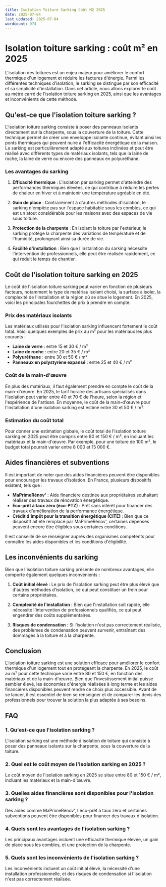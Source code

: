 ```yaml
---
title: Isolation Toiture Sarking Coût M2 2025
date: 2025-07-04
last_updated: 2025-07-04
wordcount: 974
---
```


# Isolation toiture sarking : coût m² en 2025

L'isolation des toitures est un enjeu majeur pour améliorer le confort thermique d'un logement et réduire les factures d'énergie. Parmi les différentes techniques d'isolation, le sarking se distingue par son efficacité et sa simplicité d'installation. Dans cet article, nous allons explorer le coût au mètre carré de l'isolation toiture sarking en 2025, ainsi que les avantages et inconvénients de cette méthode.

## Qu'est-ce que l'isolation toiture sarking ?

L'isolation toiture sarking consiste à poser des panneaux isolants directement sur la charpente, sous la couverture de la toiture. Cette technique permet de créer une enveloppe isolante continue, évitant ainsi les ponts thermiques qui peuvent nuire à l'efficacité énergétique de la maison. Le sarking est particulièrement adapté aux toitures inclinées et peut être réalisé avec différents types de matériaux isolants, tels que la laine de roche, la laine de verre ou encore des panneaux en polyuréthane.

### Les avantages du sarking

1. **Efficacité thermique** : L'isolation par sarking permet d'atteindre des performances thermiques élevées, ce qui contribue à réduire les pertes de chaleur en hiver et à maintenir une température agréable en été.

2. **Gain de place** : Contrairement à d'autres méthodes d'isolation, le sarking n'empiète pas sur l'espace habitable sous les combles, ce qui est un atout considérable pour les maisons avec des espaces de vie sous toiture.

3. **Protection de la charpente** : En isolant la toiture par l'extérieur, le sarking protège la charpente des variations de température et de l'humidité, prolongeant ainsi sa durée de vie.

4. **Facilité d'installation** : Bien que l'installation du sarking nécessite l'intervention de professionnels, elle peut être réalisée rapidement, ce qui réduit le temps de chantier.

## Coût de l'isolation toiture sarking en 2025

Le coût de l'isolation toiture sarking peut varier en fonction de plusieurs facteurs, notamment le type de matériau isolant choisi, la surface à isoler, la complexité de l'installation et la région où se situe le logement. En 2025, voici les principales fourchettes de prix à prendre en compte.

### Prix des matériaux isolants

Les matériaux utilisés pour l'isolation sarking influencent fortement le coût total. Voici quelques exemples de prix au m² pour les matériaux les plus courants :

- **Laine de verre** : entre 15 et 30 € / m²
- **Laine de roche** : entre 20 et 35 € / m²
- **Polyuréthane** : entre 30 et 50 € / m²
- **Panneaux en polystyrène expansé** : entre 25 et 40 € / m²

### Coût de la main-d'œuvre

En plus des matériaux, il faut également prendre en compte le coût de la main-d'œuvre. En 2025, le tarif horaire des artisans spécialisés dans l'isolation peut varier entre 40 et 70 € de l'heure, selon la région et l'expérience de l'artisan. En moyenne, le coût de la main-d'œuvre pour l'installation d'une isolation sarking est estimé entre 30 et 50 € / m².

### Estimation du coût total

Pour donner une estimation globale, le coût total de l'isolation toiture sarking en 2025 peut être compris entre 80 et 150 € / m², en incluant les matériaux et la main-d'œuvre. Par exemple, pour une toiture de 100 m², le budget total pourrait varier entre 8 000 et 15 000 €.

## Aides financières et subventions

Il est important de noter que des aides financières peuvent être disponibles pour encourager les travaux d'isolation. En France, plusieurs dispositifs existent, tels que :

- **MaPrimeRénov'** : Aide financière destinée aux propriétaires souhaitant réaliser des travaux de rénovation énergétique.
- **Éco-prêt à taux zéro (éco-PTZ)** : Prêt sans intérêt pour financer des travaux d'amélioration de la performance énergétique.
- **Crédit d'impôt pour la transition énergétique (CITE)** : Bien que ce dispositif ait été remplacé par MaPrimeRénov', certaines dépenses peuvent encore être éligibles sous certaines conditions.

Il est conseillé de se renseigner auprès des organismes compétents pour connaître les aides disponibles et les conditions d'éligibilité.

## Les inconvénients du sarking

Bien que l'isolation toiture sarking présente de nombreux avantages, elle comporte également quelques inconvénients :

1. **Coût initial élevé** : Le prix de l'isolation sarking peut être plus élevé que d'autres méthodes d'isolation, ce qui peut constituer un frein pour certains propriétaires.

2. **Complexité de l'installation** : Bien que l'installation soit rapide, elle nécessite l'intervention de professionnels qualifiés, ce qui peut engendrer des coûts supplémentaires.

3. **Risques de condensation** : Si l'isolation n'est pas correctement réalisée, des problèmes de condensation peuvent survenir, entraînant des dommages à la toiture et à la charpente.

## Conclusion

L'isolation toiture sarking est une solution efficace pour améliorer le confort thermique d'un logement tout en protégeant la charpente. En 2025, le coût au m² pour cette technique varie entre 80 et 150 €, en fonction des matériaux et de la main-d'œuvre. Bien que l'investissement initial puisse sembler élevé, les économies d'énergie réalisées à long terme et les aides financières disponibles peuvent rendre ce choix plus accessible. Avant de se lancer, il est essentiel de bien se renseigner et de comparer les devis des professionnels pour trouver la solution la plus adaptée à ses besoins.

## FAQ

### 1. Qu'est-ce que l'isolation sarking ?

L'isolation sarking est une méthode d'isolation de toiture qui consiste à poser des panneaux isolants sur la charpente, sous la couverture de la toiture.

### 2. Quel est le coût moyen de l'isolation sarking en 2025 ?

Le coût moyen de l'isolation sarking en 2025 se situe entre 80 et 150 € / m², incluant les matériaux et la main-d'œuvre.

### 3. Quelles aides financières sont disponibles pour l'isolation sarking ?

Des aides comme MaPrimeRénov', l'éco-prêt à taux zéro et certaines subventions peuvent être disponibles pour financer des travaux d'isolation.

### 4. Quels sont les avantages de l'isolation sarking ?

Les principaux avantages incluent une efficacité thermique élevée, un gain de place sous les combles, et une protection de la charpente.

### 5. Quels sont les inconvénients de l'isolation sarking ?

Les inconvénients incluent un coût initial élevé, la nécessité d'une installation professionnelle, et des risques de condensation si l'isolation n'est pas correctement réalisée.